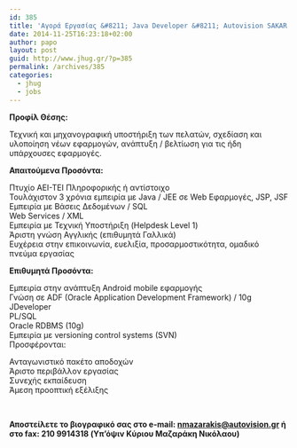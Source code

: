 ```yaml
---
id: 385
title: 'Αγορά Εργασίας &#8211; Java Developer &#8211; Autovision SAKAR AE #jobs #java'
date: 2014-11-25T16:23:18+02:00
author: papo
layout: post
guid: http://www.jhug.gr/?p=385
permalink: /archives/385
categories:
  - jhug
  - jobs
---
```

**Προφίλ Θέσης:**

Τεχνική και μηχανογραφική υποστήριξη των πελατών, σχεδίαση και υλοποίηση νέων εφαρμογών, ανάπτυξη / βελτίωση για τις ήδη υπάρχουσες εφαρμογές.

**Απαιτούμενα Προσόντα:**

Πτυχίο ΑΕΙ-ΤΕΙ Πληροφορικής ή αντίστοιχο  
Τουλάχιστον 3 χρόνια εμπειρία με Java / JEE σε Web Εφαρμογές, JSP, JSF  
Εμπειρία με Βάσεις Δεδομένων / SQL  
Web Services / XML  
Εμπειρία με Τεχνική Υποστήριξη (Helpdesk Level 1)  
Άριστη γνώση Αγγλικής (επιθυμητά Γαλλικά)  
Ευχέρεια στην επικοινωνία, ευελιξία, προσαρμοστικότητα, ομαδικό πνεύμα εργασίας

**Επιθυμητά Προσόντα:**

Εμπειρία στην ανάπτυξη Android mobile εφαρμογής  
Γνώση σε ADF (Oracle Application Development Framework) / 10g JDeveloper  
PL/SQL  
Oracle RDBMS (10g)  
Εμπειρία με versioning control systems (SVN)  
Προσφέρονται:

Ανταγωνιστικό πακέτο αποδοχών  
Άριστο περιβάλλον εργασίας  
Συνεχής εκπαίδευση  
Άμεση προοπτική εξέλιξης

&nbsp;

**Αποστείλετε το βιογραφικό σας στο e-mail: nmazarakis@autovision.gr ή στο fax: 210 9914318 (Υπ&#8217;όψιν Κύριου Μαζαράκη Νικόλαου)**